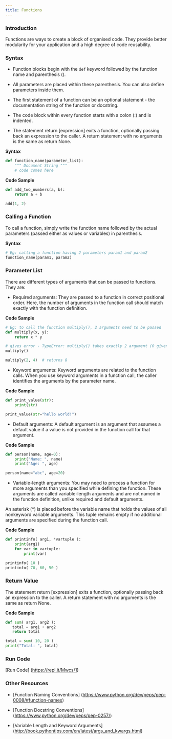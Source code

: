 ```yaml
---
title: Functions
---
```


### Introduction
Functions are ways to create a block of organised code. They provide better modularity for your application and a high degree of code reusability.


### Syntax
* Function blocks begin with the ```def``` keyword followed by the function name and parenthesis ().

* All parameters are placed within these parenthesis. You can also  define parameters inside them.

* The first statement of a function can be an optional statement - the documentation string of the function or docstring.

* The code block within every function starts with a colon (:) and is indented.

* The statement return [expression] exits a function, optionally passing back an expression to the caller. A return statement with no arguments is the same as return None.

**Syntax**
```python
def function_name(parameter_list):
    """ Document String """
    # code comes here
```

**Code Sample**
```python
def add_two_numbers(a, b):
    return a + b

add(1, 2)
```


### Calling a Function
To call a function, simply write the function name followed by the actual parameters (passed either as values or variables) in parenthesis.

**Syntax**
```python
# Eg: calling a function having 2 parameters param1 and param2
function_name(param1, param2)
```


### Parameter List
There are different types of arguments that can be passed to functions. They are:

* Required arguments:
They are passed to a function in correct positional order. Here, the number of arguments in the function call should match exactly with the function definition.

**Code Sample**
```python
# Eg: to call the function multiply(), 2 arguments need to be passed
def multiply(x, y):
    return x * y

# gives error - TypeError: multiply() takes exactly 2 argument (0 given)
multiply()      

multiply(2, 4)  # returns 8
```

* Keyword arguments:
Keyword arguments are related to the function calls. When you use keyword arguments in a function call, the caller identifies the arguments by the parameter name.

**Code Sample**
```python
def print_value(str):
    print(str)

print_value(str="hello world!")
```

* Default arguments:
A default argument is an argument that assumes a default value if a value is not provided in the function call for that argument.

**Code Sample**
```python
def person(name, age=0):
    print("Name: ", name)
    print("Age: ", age)

person(name="abc", age=20)
```

* Variable-length arguments:
You may need to process a function for more arguments than you specified while defining the function. These arguments are called variable-length arguments and are not named in the function definition, unlike required and default arguments.

An asterisk (*) is placed before the variable name that holds the values of all nonkeyword variable arguments. This tuple remains empty if no additional arguments are specified during the function call. 

**Code Sample**
```python
def printinfo( arg1, *vartuple ):
    print(arg1)
    for var in vartuple:
        print(var)

printinfo( 10 )
printinfo( 70, 60, 50 )
```


### Return Value

The statement return [expression] exits a function, optionally passing back an expression to the caller. A return statement with no arguments is the same as return None.

**Code Sample**
```python
def sum( arg1, arg2 ):
   total = arg1 + arg2
   return total

total = sum( 10, 20 )
print("Total: ", total) 
```


### Run Code
[Run Code] (https://repl.it/Mwcs/1)


### Other Resources
* [Function Naming Conventions] (https://www.python.org/dev/peps/pep-0008/#function-names)

* [Function Docstring Conventions] (https://www.python.org/dev/peps/pep-0257/)

* [Variable Length and Keyword Arguments] (http://book.pythontips.com/en/latest/args_and_kwargs.html)

